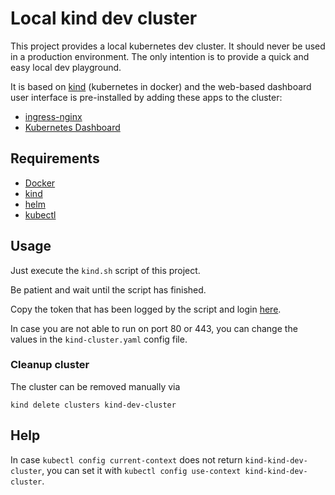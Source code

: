 # Local kind dev cluster

This project provides a local kubernetes dev cluster.
It should never be used in a production environment.
The only intention is to provide a quick and easy local dev playground.

It is based on [kind](https://kind.sigs.k8s.io/) (kubernetes in docker) and the web-based dashboard user interface is pre-installed by adding these apps to the cluster:

* [ingress-nginx](https://github.com/kubernetes/ingress-nginx)
* [Kubernetes Dashboard](https://kubernetes.io/docs/tasks/access-application-cluster/web-ui-dashboard/)

## Requirements

* [Docker](https://docs.docker.com/engine/install/)
* [kind](https://kind.sigs.k8s.io/)
* [helm](https://helm.sh/)
* [kubectl](https://kubernetes.io/docs/tasks/tools/)

## Usage

Just execute the `kind.sh` script of this project.

Be patient and wait until the script has finished.

Copy the token that has been logged by the script and login [here](https://localhost/dashboard).

In case you are not able to run on port 80 or 443, you can change the values in the `kind-cluster.yaml` config file.

### Cleanup cluster

The cluster can be removed manually via

```shell
kind delete clusters kind-dev-cluster
```

## Help

In case `kubectl config current-context` does not return `kind-kind-dev-cluster`, you can set it with `kubectl config use-context kind-kind-dev-cluster`.
